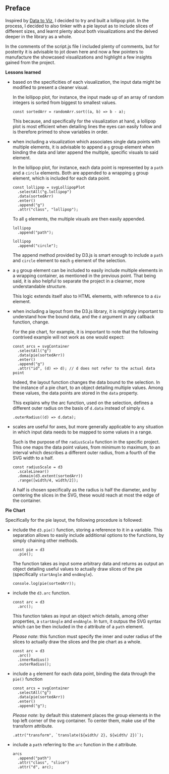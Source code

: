 <!-- Link to the work-in-progress pen right [here](). -->

## Preface

Inspired by [Data to Viz](https://www.data-to-viz.com/), I decided to try and built a lollipop plot. In the process, I decided to also tinker with a pie layout as to include slices of different sizes, and learnt plenty about both visualizations and the delved deeper in the library as a whole.

In the comments of the script.js file I included plenty of comments, but for posterity it is advisable to jot down here and now a few pointers to manufacture the showcased visualizations and highlight a few insights gained from the project.

**Lessons learned**

- based on the specificities of each visualization, the input data might be modified to present a cleaner visual.

  In the lollipop plot, for instance, the input made up of an array of random integers is sorted from biggest to smallest values. 

  ```JS
  const sortedArr = randomArr.sort((a, b) => b - a);
  ```

  This because, and specifically for the visualization at hand, a lollipop plot is most efficient when detailing lines the eyes can easily follow and is therefore primed to show variables in order.

- when including a visualization which associates single data points with multiple elements, it is advisable to append a `g` group element when binding the data and later append the multiple, specific visuals to said element. 

  In the lollipop plot, for instance, each data point is represented by a `path` and a `circle` elements. Both are appended to a wrapping `g` group element, which is included for each data point.

  ```JS
  const lollipop = svgLollipopPlot
    .selectAll("g.lollipop")
    .data(sortedArr)
    .enter()
    .append("g")
    .attr("class", "lollipop");
  ```

  To all `g` elements, the multiple visuals are then easily appended.

  ```JS
  lollipop
    .append("path");

  lollipop
    .append("circle");
  ```

  The append method provided by D3.js is smart enough to include a `path` and `circle` element to each `g` element of the selection.

- a `g` group element can be included to easily include multiple elements in a wrapping container, as mentioned in the previous point. That being said, it is also helpful to separate the project in a clearner, more understandable structure.

  This logic extends itself also to HTML elements, with reference to a `div` element.

- when including a layout from the D3.js library, it is mightigly important to understand how the bound data, and the `d` argument in any callback function, change.

  For the pie chart, for example, it is important to note that the following contrived example will not work as one would expect:

  ```JS
  const arcs = svgContainer
    .selectAll("g")
    .data(pie(sortedArr))
    .enter()
    .append("g")
    .attr("id", (d) => d); // d does not refer to the actual data point
  ```

  Indeed, the layout function changes the data bound to the selection. In the instance of a pie chart, to an object detailing multiple values. Among these values, the data points are stored in the `data` property.

  This explains why the arc function, used on the selection, defines a different outer radius on the basis of `d.data` instead of simply `d`. 

  ```JS
  .outerRadius((d) => d.data);
  ```

- scales are useful for axes, but more generally applicable to any situation in which input data needs to be mapped to some values in a range. 

  Such is the purpose of the `radiusScale` function in the specific project. This one maps the data point values, from minimum to maximum, to an interval which describes a different outer radius, from a fourth of the SVG width to a half. 
  
  ```JS
  const radiusScale = d3
    .scaleLinear()
    .domain(d3.extent(sortedArr))
    .range([width/4, width/2]);
  ```

  A half is chosen specifically as the radius is half the diameter, and by centering the slices in the SVG, these would reach at most the edge of the container.

**Pie Chart**

Specifically for the pie layout, the following procedure is followed:

- include the `d3.pie()` function, storing a reference to it in a variable. This separation allows to easily include additional options to the functions, by simply chaining other methods.

  ```JS
  const pie = d3
    .pie();
  ```

  The function takes as input some arbitrary data and returns as output an object detailing useful values to actually draw slices of the pie (specifically `startAngle` and `endAngle`).

  ```JS
  console.log(pie(sortedArr)); 
  ```

- include the `d3.arc` function. 

  ```JS
  const arc = d3
    .arc();
  ```

  This function takes as input an object which details, among other properties, a `startAngle` and `endAngle`. In turn, it outpus the SVG syntax which can be then included in the `d` attribute of a `path` element.

  _Please note_: this function must specify the inner and outer radius of the slices to actually draw the slices and the pie chart as a whole.

  ```JS
  const arc = d3
    .arc()
    .innerRadius()
    .outerRadius();
  ```

- include a `g` element for each data point, binding the data through the `pie()` function 

  ```JS
  const arcs = svgContainer
    .selectAll("g")
    .data(pie(sortedArr))
    .enter()
    .append("g");
  ```

  _Please note_: by default this statement places the group elements in the top left corner of the svg container. To center them, make use of the transform attribute.

  ```JS
  .attr("transform", `translate(${width/ 2}, ${width/ 2})`);
  ```

- include a `path` referring to the `arc` function in the `d` attribute.

  ```JS
  arcs
    .append("path")
    .attr("class", "slice")
    .attr("d", arc);
  ```